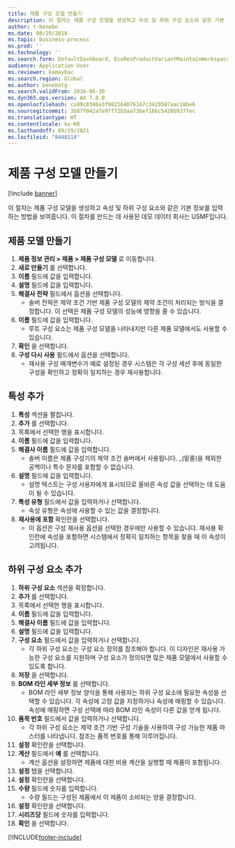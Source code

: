 ```yaml
---
title: 제품 구성 모델 만들기
description: 이 절차는 제품 구성 모델을 생성하고 속성 및 하위 구성 요소와 같은 기본 정보를 입력하는 방법을 보여줍니다.
author: t-benebo
ms.date: 08/29/2018
ms.topic: business-process
ms.prod: ''
ms.technology: ''
ms.search.form: DefaultDashboard, EcoResProductVariantMaintainWorkspace, PCProductConfigurationModelListPage, PCCreateProductConfigurationModel, PCProductConfigurationModelDetails, PCBOMLineDetails
audience: Application User
ms.reviewer: kamaybac
ms.search.region: Global
ms.author: benebotg
ms.search.validFrom: 2016-06-30
ms.dyn365.ops.version: AX 7.0.0
ms.openlocfilehash: ca99c0346a3f982164076167c3429587aac18be6
ms.sourcegitcommit: 3b87f042a7e97f72b5aa73bef186c5426b937fec
ms.translationtype: HT
ms.contentlocale: ko-KR
ms.lasthandoff: 09/29/2021
ms.locfileid: "8448114"
---
```

# <a name="create-a-product-configuration-model"></a>제품 구성 모델 만들기

[!include [banner](../../includes/banner.md)]

이 절차는 제품 구성 모델을 생성하고 속성 및 하위 구성 요소와 같은 기본 정보를 입력하는 방법을 보여줍니다. 이 절차를 만드는 데 사용된 데모 데이터 회사는 USMF입니다.


## <a name="create-a-product-model"></a>제품 모델 만들기

1. **제품 정보 관리 \> 제품 \> 제품 구성 모델** 로 이동합니다.
1. **새로 만들기** 를 선택합니다.
1. **이름** 필드에 값을 입력합니다.
1. **설명** 필드에 값을 입력합니다.
1. **해결사 전략** 필드에서 옵션을 선택합니다.
    * 솔버 전략은 제약 조건 기반 제품 구성 모델의 제약 조건이 처리되는 방식을 결정합니다. 이 선택은 제품 구성 모델의 성능에 영향을 줄 수 있습니다.  
1. **이름** 필드에 값을 입력합니다.
    * 루트 구성 요소는 제품 구성 모델을 나타내지만 다른 제품 모델에서도 사용할 수 있습니다.  
1. **확인** 을 선택합니다.
1. **구성 다시 사용** 필드에서 옵션을 선택합니다.
    * 재사용 구성 매개변수가 예로 설정된 경우 시스템은 각 구성 세션 후에 동일한 구성을 확인하고 정확히 일치하는 경우 재사용합니다.  

## <a name="add-attributes"></a>특성 추가

1. **특성** 섹션을 펼칩니다.
2. **추가** 를 선택합니다.
3. 목록에서 선택한 행을 표시합니다.
4. **이름** 필드에 값을 입력합니다.
5. **해결사 이름** 필드에 값을 입력합니다.
    * 솔버 이름은 제품 구성기의 제약 조건 솔버에서 사용됩니다. _(밑줄)을 제외한 공백이나 특수 문자를 포함할 수 없습니다.  
6. **설명** 필드에 값을 입력합니다.
    * 설명 텍스트는 구성 사용자에게 표시되므로 올바른 속성 값을 선택하는 데 도움이 될 수 있습니다.  
7. **특성 유형** 필드에서 값을 입력하거나 선택합니다.
    * 속성 유형은 속성에 사용할 수 있는 값을 결정합니다.  
8. **재사용에 포함** 확인란을 선택합니다.
    * 이 옵션은 구성 재사용 옵션을 선택한 경우에만 사용할 수 있습니다. 재사용 확인란에 속성을 포함하면 시스템에서 정확히 일치하는 항목을 찾을 때 이 속성이 고려됩니다.  

## <a name="add-subcomponents"></a>하위 구성 요소 추가

1. **하위 구성 요소** 섹션을 확장합니다.
2. **추가** 를 선택합니다.
3. 목록에서 선택한 행을 표시합니다.
4. **이름** 필드에 값을 입력합니다.
5. **해결사 이름** 필드에 값을 입력합니다.
6. **설명** 필드에 값을 입력합니다.
7. **구성 요소** 필드에서 값을 입력하거나 선택합니다.
    * 각 하위 구성 요소는 구성 요소 정의를 참조해야 합니다. 이 디자인은 재사용 가능한 구성 요소를 지원하며 구성 요소가 정의되면 많은 제품 모델에서 사용할 수 있도록 합니다.  
8. **저장** 을 선택합니다.
9. **BOM 라인 세부 정보** 를 선택합니다.
    * BOM 라인 세부 정보 양식을 통해 사용자는 하위 구성 요소에 필요한 속성을 선택할 수 있습니다. 각 속성에 고정 값을 지정하거나 속성에 매핑할 수 있습니다. 속성에 매핑하면 구성 선택에 따라 BOM 라인 속성이 다른 값을 얻게 됩니다.  
10. **품목 번호** 필드에서 값을 입력하거나 선택합니다.
    * 각 하위 구성 요소는 제약 조건 기반 구성 기술을 사용하여 구성 가능한 제품 마스터를 나타냅니다. 참조는 품목 번호를 통해 이루어집니다.  
11. **설정** 확인란을 선택합니다.
12. **계산** 필드에서 **예** 를 선택합니다.
    * 계산 옵션을 설정하면 제품에 대한 비용 계산을 실행할 때 제품이 포함됩니다.  
13. **설정** 탭을 선택합니다.
14. **설정** 확인란을 선택합니다.
15. **수량** 필드에 숫자를 입력합니다.
    * 수량 필드는 구성된 제품에서 이 제품이 소비되는 양을 결정합니다.  
16. **설정** 확인란을 선택합니다.
17. **시리즈당** 필드에 숫자를 입력합니다.
18. **확인** 을 선택합니다.



[!INCLUDE[footer-include](../../../includes/footer-banner.md)]